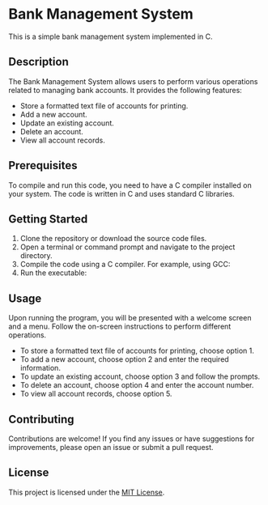 # Bank Management System

This is a simple bank management system implemented in C.

## Description

The Bank Management System allows users to perform various operations related to managing bank accounts. It provides the following features:

- Store a formatted text file of accounts for printing.
- Add a new account.
- Update an existing account.
- Delete an account.
- View all account records.

## Prerequisites

To compile and run this code, you need to have a C compiler installed on your system. The code is written in C and uses standard C libraries.

## Getting Started

1. Clone the repository or download the source code files.
2. Open a terminal or command prompt and navigate to the project directory.
3. Compile the code using a C compiler. For example, using GCC:
4. Run the executable:

## Usage

Upon running the program, you will be presented with a welcome screen and a menu. Follow the on-screen instructions to perform different operations.

- To store a formatted text file of accounts for printing, choose option 1.
- To add a new account, choose option 2 and enter the required information.
- To update an existing account, choose option 3 and follow the prompts.
- To delete an account, choose option 4 and enter the account number.
- To view all account records, choose option 5.

## Contributing

Contributions are welcome! If you find any issues or have suggestions for improvements, please open an issue or submit a pull request.

## License

This project is licensed under the [MIT License](LICENSE).
